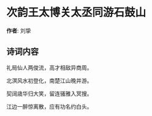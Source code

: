 # 次韵王太博关太丞同游石鼓山

**作者**: 刘挚

## 诗词内容

礼局仙人两俊流，高才相敌异商周。

北溟风水初登化，南楚江山晚并游。

契阔歳华归大笑，留连骚雅入冥搜。

江边一醉惊离散，应有功名约白头。


